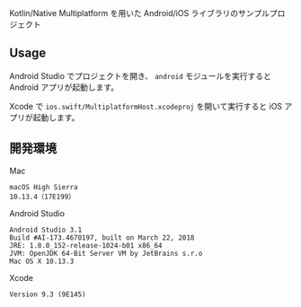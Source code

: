Kotlin/Native Multiplatform を用いた Android/iOS ライブラリのサンプルプロジェクト

## Usage

Android Studio でプロジェクトを開き、 `android` モジュールを実行すると Android アプリが起動します。

Xcode で `ios.swift/MultiplatformHost.xcodeproj` を開いて実行すると iOS アプリが起動します。

## 開発環境

Mac

```
macOS High Sierra
10.13.4（17E199）
```

Android Studio

```
Android Studio 3.1
Build #AI-173.4670197, built on March 22, 2018
JRE: 1.8.0_152-release-1024-b01 x86_64
JVM: OpenJDK 64-Bit Server VM by JetBrains s.r.o
Mac OS X 10.13.3
```

Xcode

```
Version 9.3 (9E145)
```

